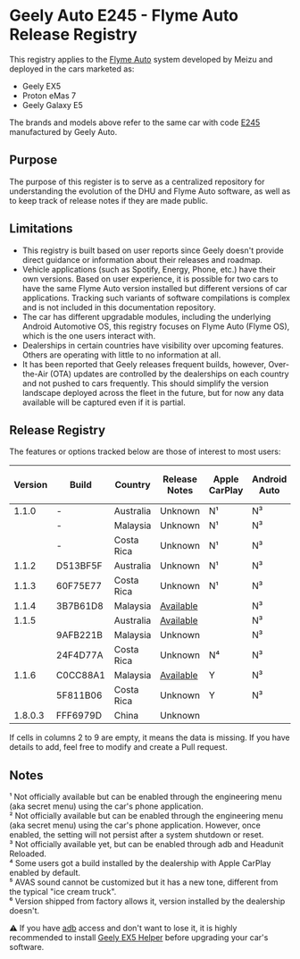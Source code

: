 # Geely Auto E245 - Flyme Auto Release Registry

This registry applies to the [Flyme Auto](https://www.flymeauto.com/) system developed by Meizu and deployed in the cars marketed as:

- Geely EX5
- Proton eMas 7
- Geely Galaxy E5

The brands and models above refer to the same car with code [E245](https://en.wikipedia.org/wiki/Geely_Galaxy_E5) manufactured by Geely Auto.

## Purpose

The purpose of this register is to serve as a centralized repository for understanding the evolution of the DHU and Flyme Auto software, as well as to keep track of release notes if they are made public.

## Limitations

- This registry is built based on user reports since Geely doesn't provide direct guidance or information about their releases and roadmap.
- Vehicle applications (such as Spotify, Energy, Phone, etc.) have their own versions. Based on user experience, it is possible for two cars to have the same Flyme Auto version installed but different versions of car applications. Tracking such variants of software compilations is complex and is not included in this documentation repository.
- The car has different upgradable modules, including the underlying Android Automotive OS, this registry focuses on Flyme Auto (Flyme OS), which is the one users interact with.
- Dealerships in certain countries have visibility over upcoming features. Others are operating with little to no information at all.
- It has been reported that Geely releases frequent builds, however, Over-the-Air (OTA) updates are controlled by the dealerships on each country and not pushed to cars frequently. This should simplify the version landscape deployed across the fleet in the future, but for now any data available will be captured even if it is partial.

## Release Registry

The features or options tracked below are those of interest to most users:


| Version | Build    | Country    | Release Notes                                     | Apple CarPlay | Android Auto | adb Access | CarbitLink while Driving | AVAS Sound Options | AI Box / Dongle Support |
| --------- | ---------- | ------------ | --------------------------------------------------- | --------------- | -------------- | ------------ | -------------------------- | -------------------- | ------------------------- |
| 1.1.0   | -        | Australia  | Unknown                                           | N¹           | N³          | Y          | Y                        | N                  |                         |
|         | -        | Malaysia   | Unknown                                           | N¹           | N³          | Y          | Y                        | N                  |                         |
|         | -        | Costa Rica | Unknown                                           | N¹           | N³          | Y          | Y                        | N                  | N                       |
| 1.1.2   | D513BF5F | Australia  | Unknown                                           | N¹           | N³          |            |                          |                    |                         |
| 1.1.3   | 60F75E77 | Costa Rica | Unknown                                           | N¹           | N³          | N          | N⁶                      | N                  | N                       |
| 1.1.4   | 3B7B61D8 | Malaysia   | [Available](/Release-Notes/1.1.4_3B7B61D8_MYS.md) |               | N³          |            | Y                        | N                  |                         |
| 1.1.5   |          | Australia  | [Available](/Release-Notes/1.1.5_AUS.md)          |               | N³          |            |                          | N⁵                |                         |
|         | 9AFB221B | Malaysia   | Unknown                                           |               | N³          |            |                          | N                  |                         |
|         | 24F4D77A | Costa Rica | Unknown                                           | N⁴           | N³          | N          | N                        | N                  | N                       |
| 1.1.6   | C0CC88A1 | Malaysia   | [Available](/Release-Notes/1.1.6_C0CC88A1_MYS.md) | Y             | N³          | N          | N                        | Y                  |                         |
|         | 5F811B06 | Costa Rica | Unknown                                           | Y             | N³          | N          | N                        | Y                  | Y                       |
| 1.8.0.3 | FFF6979D | China      | Unknown                                           |               |              |            |                          |                    |                         |

If cells in columns 2 to 9 are empty, it means the data is missing. If you have details to add, feel free to modify and create a Pull request.

## Notes

¹ Not officially available but can be enabled through the engineering menu (aka secret menu) using the car's phone application.<br>
² Not officially available but can be enabled through the engineering menu (aka secret menu) using the car's phone application. However, once enabled, the setting will not persist after a system shutdown or reset.<br>
³ Not officially available yet, but can be enabled through adb and Headunit Reloaded.<br>
⁴ Some users got a build installed by the dealership with Apple CarPlay enabled by default.<br>
⁵ AVAS sound cannot be customized but it has a new tone, different from the typical "ice cream truck".<br>
⁶ Version shipped from factory allows it, version installed by the dealership doesn't.
<br>

:warning: If you have [adb](https://developer.android.com/tools/adb) access and don't want to lose it, it is highly recommended to install [Geely EX5 Helper](https://eucalyptus-software-geely-ex5-mods.pages.dev/app-library?fbclid=IwY2xjawLt4rdleHRuA2FlbQIxMABicmlkETF5Zk9VaUhaMWljZ0wyTTI4AR4lZdZsNj7IQlUqDdamVBG2P3U6WChVTcrqTEsuYVpcr3UY5KDUiwF8V3x00g_aem_Ur9yQGfYOTxURHPlcOCHzg) before upgrading your car's software.
